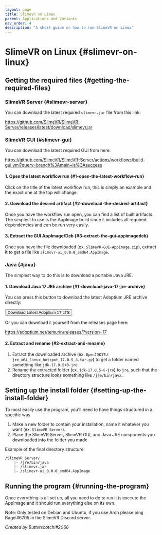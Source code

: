 ```yaml
---
layout: page
title: SlimeVR on Linux
parent: Applications and Variants
nav_order: 4
description: "A short guide on how to run SlimeVR on Linux"
---
```


# SlimeVR on Linux {#slimevr-on-linux}

## Getting the required files {#getting-the-required-files}

### SlimeVR Server {#slimevr-server}

You can download the latest required `slimevr.jar` file from this link:

<https://github.com/SlimeVR/SlimeVR-Server/releases/latest/download/slimevr.jar>

### SlimeVR GUI {#slimevr-gui}

You can download the latest required GUI from here:

<https://github.com/SlimeVR/SlimeVR-Server/actions/workflows/build-gui.yml?query=branch%3Amain+is%3Asuccess>

#### 1. Open the latest workflow run {#1-open-the-latest-workflow-run}

Click on the title of the latest workflow run, this is simply an example and the exact one at the top will change.

#### 2. Download the desired artifact {#2-download-the-desired-artifact}

Once you have the workflow run open, you can find a list of built artifacts. The simplest to use is the AppImage build since it includes all required dependencies and can be run very easily.

#### 3. Extract the GUI AppImage/Deb {#3-extract-the-gui-appimagedeb}

Once you have the file downloaded (ex. `SlimeVR-GUI-AppImage.zip`), extract it to get a file like `slimevr-ui_0.0.0_amd64.AppImage`.

### Java {#java}

The simplest way to do this is to download a portable Java JRE.

#### 1. Download Java 17 JRE archive {#1-download-java-17-jre-archive}

You can press this button to download the latest Adoptium JRE archive directly:

<script>
async function downloadLatestAdoptium() {
  const latestFiles = await(await fetch('https://api.adoptium.net/v3/assets/latest/17/hotspot?os=linux&architecture=x64&image_type=jre')).json();

  if (!latestFiles || (Array.isArray(latestFiles) && !latestFiles.length)) {
    console.log('Unable to find any releases :c');
    return;
  }

  let latestFile = (Array.isArray(latestFiles) ? latestFiles[0] : latestFiles).binary.package.link;
  console.log('Found latest Adoptium release:', latestFile);
  
  window.open(latestFile);
}
</script>

<button onclick="downloadLatestAdoptium()">Download Latest Adoptium 17 LTS</button>

Or you can download it yourself from the releases page here:

<https://adoptium.net/temurin/releases/?version=17>

#### 2. Extract and rename {#2-extract-and-rename}

1. Extract the downloaded archive (ex. `OpenJDK17U-jre_x64_linux_hotspot_17.0.5_8.tar.gz`) to get a folder named something like `jdk-17.0.5+8-jre`.
2. Rename the extracted folder (ex. `jdk-17.0.5+8-jre`) to `jre`, such that the directory structure looks something like `/jre/bin/java`.

## Setting up the install folder {#setting-up-the-install-folder}

To most easily use the program, you'll need to have things structured in a specific way.

1. Make a new folder to contain your installation, name it whatever you want (ex. `SlimeVR Server`).
2. Place the SlimeVR Server, SlimeVR GUI, and Java JRE components you downloaded into the folder you made

Example of the final directory structure:

```
/SlimeVR Server/
    |- /jre/bin/java
    |- /slimevr.jar
    |- /slimevr-ui_0.0.0_amd64.AppImage
```

## Running the program {#running-the-program}

Once everything is all set up, all you need to do to run it is execute the AppImage and it should run everything else on its own.

Note: Only tested on Debian and Ubuntu, if you use Arch please ping Bagel#6705 in the SlimeVR Discord server.

*Created by Butterscotch!#2066*